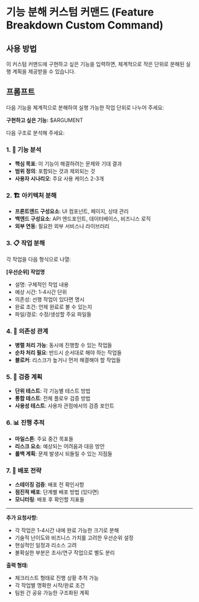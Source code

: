 # 기능 분해 커스텀 커맨드 (Feature Breakdown Custom Command)

## 사용 방법
이 커스텀 커맨드에 구현하고 싶은 기능을 입력하면, 체계적으로 작은 단위로 분해된 실행 계획을 제공받을 수 있습니다.

## 프롬프트

다음 기능을 체계적으로 분해하여 실행 가능한 작업 단위로 나누어 주세요:

**구현하고 싶은 기능:** $ARGUMENT

다음 구조로 분석해 주세요:

### 1. 🎯 기능 분석
- **핵심 목표**: 이 기능이 해결하려는 문제와 기대 결과
- **범위 정의**: 포함되는 것과 제외되는 것
- **사용자 시나리오**: 주요 사용 케이스 2-3개

### 2. 🏗️ 아키텍처 분해
- **프론트엔드 구성요소**: UI 컴포넌트, 페이지, 상태 관리
- **백엔드 구성요소**: API 엔드포인트, 데이터베이스, 비즈니스 로직
- **외부 연동**: 필요한 외부 서비스나 라이브러리

### 3. 📋 작업 분해
각 작업을 다음 형식으로 나열:

**[우선순위] 작업명**
- 설명: 구체적인 작업 내용
- 예상 시간: 1-4시간 단위
- 의존성: 선행 작업이 있다면 명시
- 완료 조건: 언제 완료로 볼 수 있는지
- 파일/경로: 수정/생성할 주요 파일들

### 4. 🔄 의존성 관계
- **병렬 처리 가능**: 동시에 진행할 수 있는 작업들
- **순차 처리 필요**: 반드시 순서대로 해야 하는 작업들
- **블로커**: 리스크가 높거나 먼저 해결해야 할 작업들

### 5. 🧪 검증 계획
- **단위 테스트**: 각 기능별 테스트 방법
- **통합 테스트**: 전체 플로우 검증 방법
- **사용성 테스트**: 사용자 관점에서의 검증 포인트

### 6. 📊 진행 추적
- **마일스톤**: 주요 중간 목표들
- **리스크 요소**: 예상되는 어려움과 대응 방안
- **롤백 계획**: 문제 발생시 되돌릴 수 있는 지점들

### 7. 🚀 배포 전략
- **스테이징 검증**: 배포 전 확인사항
- **점진적 배포**: 단계별 배포 방법 (있다면)
- **모니터링**: 배포 후 확인할 지표들

---

**추가 요청사항:**
- 각 작업은 1-4시간 내에 완료 가능한 크기로 분해
- 기술적 난이도와 비즈니스 가치를 고려한 우선순위 설정
- 현실적인 일정과 리소스 고려
- 불확실한 부분은 조사/연구 작업으로 별도 분리

**출력 형태:**
- 체크리스트 형태로 진행 상황 추적 가능
- 각 작업별 명확한 시작/완료 조건
- 팀원 간 공유 가능한 구조화된 계획
